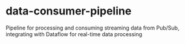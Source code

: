 # data-consumer-pipeline
Pipeline for processing and consuming streaming data from Pub/Sub, integrating with Dataflow for real-time data processing
